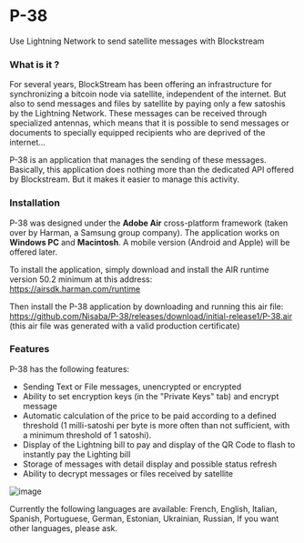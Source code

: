 # P-38
Use Lightning Network to send satellite messages with Blockstream

### What is it ?
For several years, BlockStream has been offering an infrastructure for synchronizing a bitcoin node via satellite, independent of the internet. But also to send messages and files by satellite by paying only a few satoshis by the Lightning Network. These messages can be received through specialized antennas, which means that it is possible to send messages or documents to specially equipped recipients who are deprived of the internet...

P-38 is an application that manages the sending of these messages. Basically, this application does nothing more than the dedicated API offered by Blockstream. But it makes it easier to manage this activity.

### Installation
P-38 was designed under the **Adobe Air** cross-platform framework (taken over by Harman, a Samsung group company). The application works on **Windows PC** and **Macintosh**. A mobile version (Android and Apple) will be offered later.

To install the application, simply download and install the AIR runtime version 50.2 minimum at this address:<br />
https://airsdk.harman.com/runtime

Then install the P-38 application by downloading and running this air file:<br />
https://github.com/Nisaba/P-38/releases/download/initial-release1/P-38.air<br />
(this air file was generated with a valid production certificate)

### Features
P-38 has the following features:

- Sending Text or File messages, unencrypted or encrypted
- Ability to set encryption keys (in the "Private Keys" tab) and encrypt message
- Automatic calculation of the price to be paid according to a defined threshold (1 milli-satoshi per byte is more often than not sufficient, with a minimum threshold of 1 satoshi).
- Display of the Lightning bill to pay and display of the QR Code to flash to instantly pay the Lighting bill
- Storage of messages with detail display and possible status refresh
- Ability to decrypt messages or files received by satellite

![image](https://github.com/Nisaba/P-38/assets/34550856/74d53d4c-da1f-4a5e-9b57-37b3325d9576)


Currently the following languages are available: French, English, Italian, Spanish, Portuguese, German, Estonian, Ukrainian, Russian, If you want other languages, please ask.
